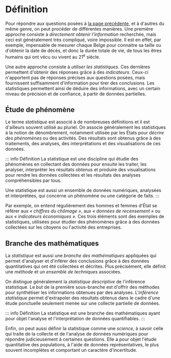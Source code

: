 # Définition

Pour répondre aux questions posées à [la page précédente](../), et à d'autres du même genre, on peut procéder de différentes manières. Une première approche consiste à *directement obtenir l'information* recherchée, mais ceci est généralement très compliqué, voire impossible. Il est en effet, par exemple, impensable de mesurer chaque Belge pour connaitre sa taille ou d'obtenir la date de décès, et donc la durée totale de vie, de tous les êtres humains qui ont vécu ou vivent au 21<sup>e</sup> siècle.

Une autre approche consiste à *utiliser les statistiques*. Ces dernières permettent d'obtenir des réponses grâce à des *indicateurs*. Ceux-ci n'apportent pas de réponses précises aux questions posées, mais fournissent suffisamment d'information pour tirer des conclusions. Les statistiques permettent ainsi de déduire des informations, avec un certain niveau de précision et de confiance, à partir de données partielles.

## Étude de phénomène

Le terme *statistique* est associé à de nombreuses définitions et il est d'ailleurs souvent utilisé au pluriel. On associe généralement les statistiques à la notion de dénombrement, notamment utilisée par les États pour *décrire des phénomènes* ou des activités. Des résultats sont obtenus grâce à des traitements, des analyses, des interprétations et des visualisations de ces données.

::: info Définition
La statistique est une discipline qui étudie des phénomènes en collectant des données pour ensuite les traiter, les analyser, interpréter les résultats obtenus et produire des visualisations pour rendre les données collectées et les résultats des analyses compréhensibles par tous.

Une statistique est aussi un ensemble de données numériques, analysées et interprétées, qui concerne un phénomène ou une catégorie de faits.
:::

Par exemple, on entend régulièrement des hommes et femmes d'État se référer aux <i>«&nbsp;chiffres du chômage&nbsp;»</i>, aux <i>«&nbsp;données de recensement&nbsp;»</i> ou aux <i>«&nbsp;indicateurs économiques&nbsp;»</i>. Ces trois éléments sont des exemples de statistiques, utilisées pour étudier des phénomènes grâce à des données collectées sur les citoyens ou l'activité des entreprises.

## Branche des mathématiques

La *statistique* est aussi une *branche des mathématiques* appliquées qui permet d'analyser et d'inférer des conclusions grâce à des données quantitatives qui ont été collectées et décrites. Plus précisément, elle définit une *méthode* et un *ensemble de techniques* associées.

On distingue généralement la *statistique descriptive* de l'inférence statistique. Le but de la première sous-branche est d'offrir des méthodes pour synthétiser les informations obtenues par des analyses. L'*inférence statistique* permet d'extrapoler des résultats obtenus dans le cadre d'une étude ponctuelle seulement menée sur une collecte partielle de données.

::: info Définition
La statistique est une branche des mathématiques ayant pour objet l'analyse et l'interprétation de données quantifiables.
:::

Enfin, on peut aussi définir la statistique comme une *science*, à savoir celle qui traite de la collecte et de l'analyse de données numériques pour répondre judicieusement à certaines questions. Elle a pour objet l'étude quantitative des populations, à l'aide de données représentatives, le plus souvent incomplètes et comportant un caractère d'incertitude.
